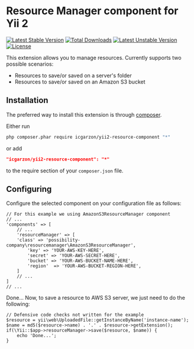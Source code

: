 Resource Manager component for Yii 2
====================================

[![Latest Stable Version](https://poser.pugx.org/icgarzon/yii2-resource-component/v/stable.svg)](https://packagist.org/packages/Possibility-Companyyii2-ckeditor-widget) [![Total Downloads](https://poser.pugx.org/icgarzon/yii2-resource-component/downloads.svg)](https://packagist.org/packages/icgarzon/yii2-resource-component) [![Latest Unstable Version](https://poser.pugx.org/icgarzon/yii2-resource-component/v/unstable.svg)](https://packagist.org/packages/icgarzon/yii2-resource-component) [![License](https://poser.pugx.org/icgarzon/yii2-resource-component/license.svg)](https://packagist.org/packages/icgarzon/yii2-resource-component)

This extension allows you to manage resources. Currently supports two possible scenarios: 

- Resources to save/or saved on a server's folder
- Resources to save/or saved on an Amazon S3 bucket



Installation
------------

The preferred way to install this extension is through [composer](http://getcomposer.org/download/).

Either run

```sh
php composer.phar require icgarzon/yii2-resource-component "*"
```

or add

```json
"icgarzon/yii2-resource-component": "*"
```

to the require section of your `composer.json` file.

Configuring
--------------------------

Configure the selected component on your configuration file as follows:

```
// For this example we using AmazonS3ResourceManager component
// ...
'components' => [  
	// ...   
	'resourceManager' => [
	'class' => 'possibility-company\resourcemanager\AmazonS3ResourceManager',
		'key' => 'YOUR-AWS-KEY-HERE',
		'secret' => 'YOUR-AWS-SECRET-HERE',
		'bucket' => 'YOUR-AWS-BUCKET-NAME-HERE',
		'region'  => 'YOUR-AWS-BUCKET-REGION-HERE',
	]
	// ...
]
// ...  
```

Done... Now, to save a resource to AWS S3 server, we just need to do the following:

```
// Defensive code checks not written for the example
$resource = yii\web\UploadedFile::getInstanceByName('instance-name');
$name = md5($resource->name) . '.' . $resource->getExtension();
if(\Yii::$app->resourceManager->save($resource, $name)) {
    echo 'Done...';
}